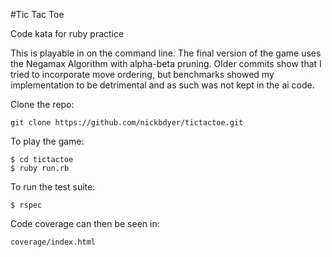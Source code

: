 #Tic Tac Toe

Code kata for ruby practice

This is playable in on the command line. The final version of the game uses the
Negamax Algorithm with alpha-beta pruning. Older commits show that I tried to
incorporate move ordering, but benchmarks showed my implementation to be
detrimental and as such was not kept in the ai code. 

Clone the repo:

```shell
git clone https://github.com/nickbdyer/tictactoe.git
```

To play the game:

```shell
$ cd tictactoe
$ ruby run.rb
```

To run the test suite:
```shell
$ rspec
```

Code coverage can then be seen in:
```
coverage/index.html
```

